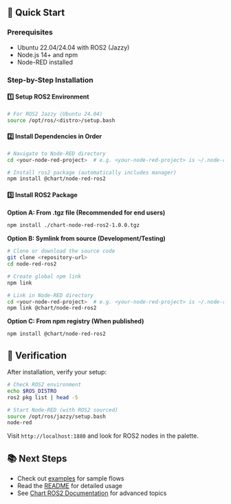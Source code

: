 
## 🚀 Quick Start

### Prerequisites
- Ubuntu 22.04/24.04 with ROS2 (Jazzy)
- Node.js 14+ and npm
- Node-RED installed

### Step-by-Step Installation

#### 1️⃣ **Setup ROS2 Environment**
```bash
# For ROS2 Jazzy (Ubuntu 24.04)
source /opt/ros/<distro>/setup.bash
```

#### 2️⃣ **Install Dependencies in Order**
```bash
# Navigate to Node-RED directory
cd <your-node-red-project>  # e.g. <your-node-red-project> is ~/.node-red

# Install ros2 package (automatically includes manager)
npm install @chart/node-red-ros2
```

#### 3️⃣ **Install ROS2 Package**

**Option A: From .tgz file (Recommended for end users)**
```bash
npm install ./chart-node-red-ros2-1.0.0.tgz
```

**Option B: Symlink from source (Development/Testing)**
```bash
# Clone or download the source code
git clone <repository-url>
cd node-red-ros2

# Create global npm link
npm link

# Link in Node-RED directory
cd <your-node-red-project>  # e.g. <your-node-red-project> is ~/.node-red
npm link @chart/node-red-ros2
```

**Option C: From npm registry (When published)**
```bash
npm install @chart/node-red-ros2
```

## 🔧 Verification

After installation, verify your setup:

```bash
# Check ROS2 environment
echo $ROS_DISTRO
ros2 pkg list | head -5

# Start Node-RED (with ROS2 sourced)
source /opt/ros/jazzy/setup.bash
node-red
```

Visit `http://localhost:1880` and look for ROS2 nodes in the palette.

## 📚 Next Steps

- Check out [examples](./example/) for sample flows
- Read the [README](./README.md) for detailed usage
- See [Chart ROS2 Documentation](https://chart-sg.github.io/node-red-ros2/) for advanced topics
